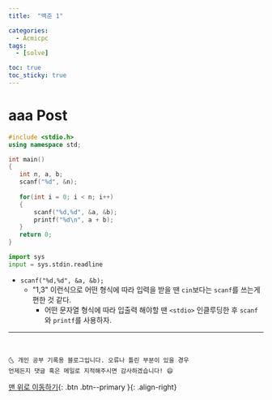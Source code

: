 ```yaml
---
title:  "백준 1" 

categories:
  - Acmicpc
tags:
  - [solve]

toc: true
toc_sticky: true
---
```


# aaa Post

```cpp
#include <stdio.h>
using namespace std;

int main()
{
   int n, a, b;
   scanf("%d", &n);
   
   for(int i = 0; i < n; i++)
   {
       scanf("%d,%d", &a, &b);
       printf("%d\n", a + b);
   }
   return 0;
}

```

```python
import sys
input = sys.stdin.readline
```

- `scanf("%d,%d", &a, &b);`
  - "1,3" 이런식으로 어떤 형식에 따라 입력을 받을 땐 `cin`보다는 `scanf`를 쓰는게 편한 것 같다. 
    - 어떤 문자열 형식에 따라 입출력 해야할 땐 `<stdio>` 인클루딩한 후 `scanf`와 `printf`를 사용하자.

***
<br>

    🌜 개인 공부 기록용 블로그입니다. 오류나 틀린 부분이 있을 경우 
    언제든지 댓글 혹은 메일로 지적해주시면 감사하겠습니다! 😄

[맨 위로 이동하기](#){: .btn .btn--primary }{: .align-right}
